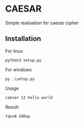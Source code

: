 # CAESAR

Simple realisation for caesar cipher

## Installation

For linux
```commandline
python3 setup.py
```

For windows

```commandline
py .\setup.py
```

Usage

```commandline
caesar 12 hello world
```
Result:
```commandline
tqxxA IADxp
```